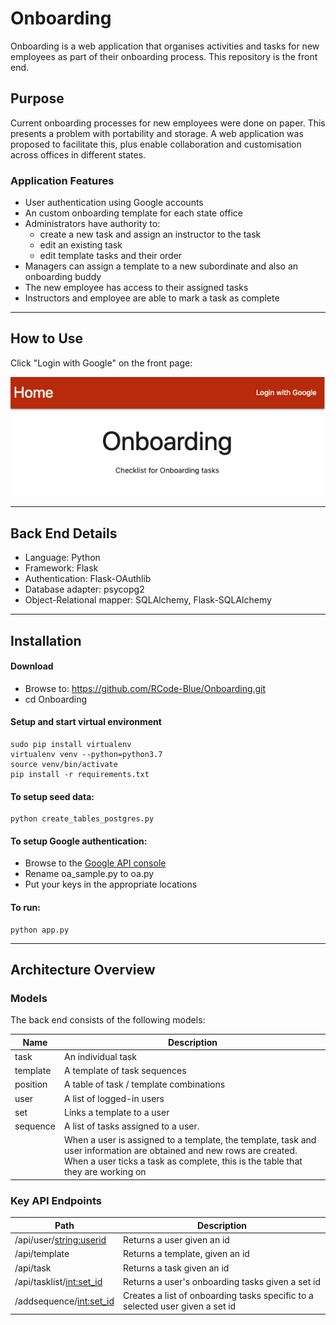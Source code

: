 <h1>Onboarding</h1>
Onboarding is a web application that organises activities and tasks for new employees as part of their onboarding process. This repository is the front end.

<h2>Purpose</h2>
Current onboarding processes for new employees were done on paper. This presents a problem with portability and storage. A web application was proposed to facilitate this, plus enable collaboration and customisation across offices in different states.

<h3>Application Features</h3>
<ul>
<li>User authentication using Google accounts</li>
<li>An custom onboarding template for each state office</li>
<li>Administrators have authority to:
  <ul>
  <li>create a new task and assign an instructor to the task</li>
  <li>edit an existing task</li>
  <li>edit template tasks and their order</li>
  </ul>
<li>Managers can assign a template to a new subordinate and also an onboarding buddy</li>
<li>The new employee has access to their assigned tasks</li>
<li>Instructors and employee are able to mark a task as complete</li>
</ul>

***
<h2>How to Use</h2>
<p>Click "Login with Google" on the front page:</p>
<img src = "https://raw.githubusercontent.com/RCode-Blue/Onboarding/master/assets/img/Front.png">



***
<h2>Back End Details</h2>
<ul>
<li>Language: Python</li>
<li>Framework: Flask</li>
<li>Authentication: Flask-OAuthlib</li>
<li>Database adapter: psycopg2</li>
<li>Object-Relational mapper: SQLAlchemy, Flask-SQLAlchemy</li>
</ul>

***

<h2>Installation</h2>
<h4>Download</h4>

- Browse to: https://github.com/RCode-Blue/Onboarding.git
- cd Onboarding


<h4>Setup and start virtual environment</h4>

    sudo pip install virtualenv
    virtualenv venv --python=python3.7
    source venv/bin/activate
    pip install -r requirements.txt



<h4>To setup seed data:</h4>

    python create_tables_postgres.py


<h4>To setup Google authentication:</h4>

- Browse to the [Google API console](https://console.developers.google.com) 
- Rename oa_sample.py to oa.py
- Put your keys in the appropriate locations


<h4>To run:</h4>

    python app.py


***

<h2>Architecture Overview</h2>
<h3>Models</h3>
The back end consists of the following models:

| Name     | Description                                                                                                                                                                                            |
| -------- | ------------------------------------------------------------------------------------------------------------------------------------------------------------------------------------------------------ |
| task     | An individual task                                                                                                                                                                                     |
| template | A template of task sequences                                                                                                                                                                           |
| position | A table of task / template combinations                                                                                                                                                                |
| user     | A list of logged-in users                                                                                                                                                                              |
| set      | Links a template to a user                                                                                                                                                                             |
| sequence | A list of tasks assigned to a user.                                                                                                                                                                    |
|          | When a user is assigned to a template, the template, task and user information are obtained and new rows are created. When a user ticks a task as complete, this is the table that they are working on |


<h3> Key API Endpoints</h3>

| Path                       | Description                                                                        |
| -------------------------- | ---------------------------------------------------------------------------------- |
| /api/user/<string:userid>  | Returns a user given an id                                                         |
| /api/template              | Returns a template, given an id                                                    |
| /api/task                  | Returns a task given an id                                                         |
| /api/tasklist/<int:set_id> | Returns a user's onboarding tasks given a set id                                   |
| /addsequence/<int:set_id>  | Creates a list of onboarding tasks specific      to a selected user given a set id |




